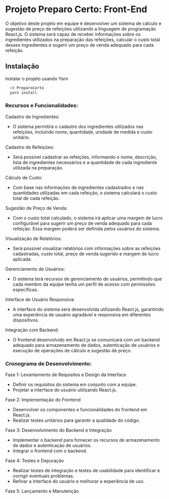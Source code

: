 # Projeto Preparo Certo: Front-End 

O objetivo deste projeto em equipe é desenvolver um sistema de cálculo e sugestão de preço de refeições utilizando a linguagem de programação React.js. O sistema será capaz de receber informações sobre os ingredientes utilizados na preparação das refeições, calcular o custo total desses ingredientes e sugerir um preço de venda adequado para cada refeição.

## Instalação

Instalar o projeto usando Yarn

```bash
  cd PreparoCerto
  yarn install
```

### Recursos e Funcionalidades:

Cadastro de Ingredientes:
- O sistema permitirá o cadastro dos ingredientes utilizados nas refeições, incluindo nome, quantidade, unidade de medida e custo unitário.

Cadastro de Refeições:
- Será possível cadastrar as refeições, informando o nome, descrição, lista de ingredientes necessários e a quantidade de cada ingrediente utilizada na preparação.

Cálculo de Custo:
- Com base nas informações de ingredientes cadastrados e nas quantidades utilizadas em cada refeição, o sistema calculará o custo total de cada refeição.

Sugestão de Preço de Venda:
- Com o custo total calculado, o sistema irá aplicar uma margem de lucro configurável para sugerir um preço de venda adequado para cada refeição. Essa margem poderá ser definida pelos usuários do sistema.

Visualização de Relatórios:
- Será possível visualizar relatórios com informações sobre as refeições cadastradas, custo total, preço de venda sugerido e margem de lucro aplicada.

Gerenciamento de Usuários:
- O sistema terá recursos de gerenciamento de usuários, permitindo que cada membro da equipe tenha um perfil de acesso com permissões específicas.

Interface de Usuário Responsiva:
- A interface do sistema será desenvolvida utilizando React.js, garantindo uma experiência de usuário agradável e responsiva em diferentes dispositivos.

Integração com Backend:
- O frontend desenvolvido em React.js se comunicará com um backend adequado para armazenamento de dados, autenticação de usuários e execução de operações de cálculo e sugestão de preço.

### Cronograma de Desenvolvimento:

Fase 1: Levantamento de Requisitos e Design da Interface
   - Definir os requisitos do sistema em conjunto com a equipe.
   - Projetar a interface do usuário utilizando React.js.

Fase 2: Implementação do Frontend
   - Desenvolver os componentes e funcionalidades do frontend em React.js.
   - Realizar testes unitários para garantir a qualidade do código.

Fase 3: Desenvolvimento do Backend e Integração
   - Implementar o backend para fornecer os recursos de armazenamento de dados e autenticação de usuários.
   - Integrar o frontend com o backend.

Fase 4: Testes e Depuração
   - Realizar testes de integração e testes de usabilidade para identificar e corrigir eventuais problemas.
   - Refinar a interface do usuário e melhorar a experiência de uso.

Fase 5: Lançamento e Manutenção
